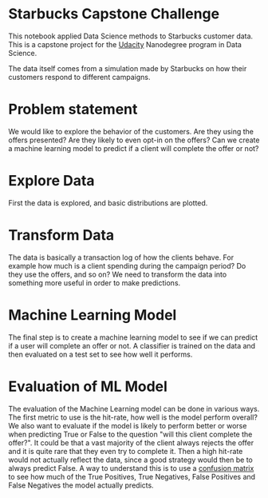 # Starbucks Capstone Challenge
This notebook applied Data Science methods to Starbucks customer data. This is a capstone project for the [Udacity](https://www.udacity.com/) Nanodegree program in Data Science.

The data itself comes from a simulation made by Starbucks on how their customers respond to different campaigns.

# Problem statement
We would like to explore the behavior of the customers. Are they using the offers presented? Are they likely to even opt-in on the offers? 
Can we create a machine learning model to predict if a client will complete the offer or not?

# Explore Data
First the data is explored, and basic distributions are plotted.  

# Transform Data
The data is basically a transaction log of how the clients behave. For example how much is a client spending during the campaign period? Do they use the offers, and so on? We need to transform the data into something more useful in order to make predictions.

# Machine Learning Model
The final step is to create a machine learning model to see if we can predict if a user will complete an offer or not. A classifier is trained on the data and then evaluated on a test set to see how well it performs.

# Evaluation of ML Model
The evaluation of the Machine Learning model can be done in various ways. The first metric to use is the hit-rate, how well is the model perform overall? We also want to evaluate if the model is likely to perform better or worse when predicting True or False to the question "will this client complete the offer?". It could be that a vast majority of the client always rejects the offer and it is quite rare that they even try to complete it. Then a high hit-rate would not actually reflect the data, since a good strategy would then be to always predict False. A way to understand this is to use a [confusion matrix](https://en.wikipedia.org/wiki/Confusion_matrix) to see how much of the True Positives, True Negatives, False Positives and False Negatives the model actually predicts.




